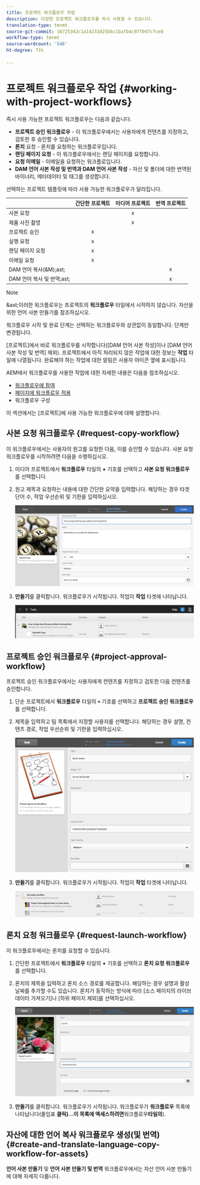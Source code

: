 ```yaml
---
title: 프로젝트 워크플로우 작업
description: 다양한 프로젝트 워크플로우를 즉시 사용할 수 있습니다.
translation-type: tm+mt
source-git-commit: 16725342c1a14231025bbc1bafb4c97f0d7cfce8
workflow-type: tm+mt
source-wordcount: '546'
ht-degree: 71%

---
```



# 프로젝트 워크플로우 작업 {#working-with-project-workflows}

즉시 사용 가능한 프로젝트 워크플로우는 다음과 같습니다.

* **프로젝트 승인 워크플로우**  - 이 워크플로우에서는 사용자에게 컨텐츠를 지정하고, 검토한 후 승인할 수 있습니다.
* **론치**  요청 - 론치를 요청하는 워크플로우입니다.
* **랜딩 페이지 요청**  - 이 워크플로우에서는 랜딩 페이지를 요청합니다.
* **요청 이메일** - 이메일을 요청하는 워크플로입니다.
* **DAM 언어 사본 작성 및 번역과 DAM 언어 사본 작성** - 자산 및 폴더에 대한 번역된 바이너리, 메타데이터 및 태그를 생성합니다.

선택하는 프로젝트 템플릿에 따라 사용 가능한 워크플로우가 달라집니다.

|  | **간단한 프로젝트** | **미디어 프로젝트** | **번역 프로젝트** |
|---|:-:|:-:|:-:|
| 사본 요청 |  | x |  |
| 제품 사진 촬영 |  | x |  |
| 프로젝트 승인 | x |  |  |
| 실행 요청 | x |  |  |
| 랜딩 페이지 요청 | x |  |  |
| 이메일 요청 | x |  |  |
| DAM 언어 복사(&amp;M);ast; |  |  | x |
| DAM 언어 복사 및 번역;ast; |  |  | x |

>[!NOTE]
>
>&amp;ast;이러한 워크플로우는 프로젝트의 **워크플로우** 타일에서 시작하지 않습니다. 자산을 위한 언어 사본 만들기를 참조하십시오.
<!--
>&ast; These workflows are not started from the **Workflow** tile in Projects. See [Creating Language Copies for Assets.](/help/sites-administering/tc-manage.md)
-->

워크플로우 시작 및 완료 단계는 선택하는 워크플로우와 상관없이 동일합니다. 단계만 변경됩니다.

[프로젝트]에서 바로 워크플로우를 시작합니다([DAM 언어 사본 작성]이나 [DAM 언어 사본 작성 및 번역] 제외). 프로젝트에서 아직 처리되지 않은 작업에 대한 정보는 **작업** 타일에 나열됩니다. 완료해야 하는 작업에 대한 알림은 사용자 아이콘 옆에 표시됩니다.

AEM에서 워크플로우를 사용한 작업에 대한 자세한 내용은 다음을 참조하십시오.

* [워크플로우에 참여](/help/sites-cloud/authoring/workflows/participating.md)
* [페이지에 워크플로우 적용](/help/sites-cloud/authoring/workflows/applying.md)
* 워크플로우 구성 <!--* [Configuring workflows](/help/sites-administering/workflows.md)-->

이 섹션에서는 [프로젝트]에 사용 가능한 워크플로우에 대해 설명합니다.

## 사본 요청 워크플로우 {#request-copy-workflow}

이 워크플로우에서는 사용자의 원고를 요청한 다음, 이를 승인할 수 있습니다. 사본 요청 워크플로우를 시작하려면 다음을 수행하십시오.

1. 미디어 프로젝트에서 **워크플로우** 타일의 **+** 기호를 선택하고 **사본 요청 워크플로우**&#x200B;를 선택합니다.
1. 원고 제목과 요청하는 내용에 대한 간단한 요약을 입력합니다. 해당하는 경우 타겟 단어 수, 작업 우선순위 및 기한을 입력하십시오.

   ![복사 요청 워크플로우](/help/sites-cloud/authoring/assets/projects-request-copy.png)

1. **만들기**&#x200B;를 클릭합니다. 워크플로우가 시작됩니다. 작업이 **작업** 타겟에 나타납니다.

   ![사본 요청 추가됨](/help/sites-cloud/authoring/assets/projects-request-copy-add.png)

## 프로젝트 승인 워크플로우 {#project-approval-workflow}

프로젝트 승인 워크플로우에서는 사용자에게 컨텐츠를 지정하고 검토한 다음 컨텐츠를 승인합니다.

1. 단순 프로젝트에서 **워크플로우** 타일의 **`+`** 기호를 선택하고 **프로젝트 승인 워크플로우**&#x200B;를 선택합니다.
1. 제목을 입력하고 팀 목록에서 지정할 사용자를 선택합니다. 해당하는 경우 설명, 컨텐츠 경로, 작업 우선순위 및 기한을 입력하십시오.

   ![승인 요청](/help/sites-cloud/authoring/assets/projects-approval.png)

1. **만들기**&#x200B;를 클릭합니다. 워크플로우가 시작됩니다. 작업이 **작업** 타겟에 나타납니다.

   ![승인 요청 추가됨](/help/sites-cloud/authoring/assets/projects-approval-add.png)

## 론치 요청 워크플로우 {#request-launch-workflow}

이 워크플로우에서는 론치를 요청할 수 있습니다.

1. 간단한 프로젝트에서 **워크플로우** 타일의 **+** 기호를 선택하고 **론치 요청 워크플로우**&#x200B;를 선택합니다.
1. 론치의 제목을 입력하고 론치 소스 경로를 제공합니다. 해당하는 경우 설명과 활성 날짜를 추가할 수도 있습니다. 론치가 동작하는 방식에 따라 [소스 페이지의 라이브 데이터 가져오기]나 [하위 페이지 제외]를 선택하십시오.

   ![론치 요청](/help/sites-cloud/authoring/assets/projects-request-launch.png)

1. **만들기**&#x200B;를 클릭합니다. 워크플로우가 시작됩니다. 워크플로우가 **워크플로우** 목록에 나타납니다(줄임표 **클릭)...이 목록에 액세스하려면**&#x200B;워크플로우&#x200B;**타일의**).

## 자산에 대한 언어 복사 워크플로우 생성(및 번역){#create-and-translate-language-copy-workflow-for-assets}

**언어 사본 만들기** 및 **언어 사본 만들기 및 번역** 워크플로우에서는 자산 언어 사본 만들기에 대해 자세히 다룹니다.
